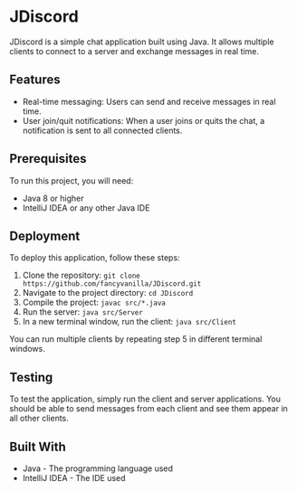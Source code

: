# JDiscord

JDiscord is a simple chat application built using Java. It allows multiple clients to connect to a server and exchange messages in real time.

## Features

- Real-time messaging: Users can send and receive messages in real time.
- User join/quit notifications: When a user joins or quits the chat, a notification is sent to all connected clients.

## Prerequisites

To run this project, you will need:

- Java 8 or higher
- IntelliJ IDEA or any other Java IDE

## Deployment

To deploy this application, follow these steps:

1. Clone the repository: `git clone https://github.com/fancyvanilla/JDiscord.git`
2. Navigate to the project directory: `cd JDiscord`
3. Compile the project: `javac src/*.java`
4. Run the server: `java src/Server`
5. In a new terminal window, run the client: `java src/Client`

You can run multiple clients by repeating step 5 in different terminal windows.

## Testing

To test the application, simply run the client and server applications. You should be able to send messages from each client and see them appear in all other clients.

## Built With

- Java - The programming language used
- IntelliJ IDEA - The IDE used

